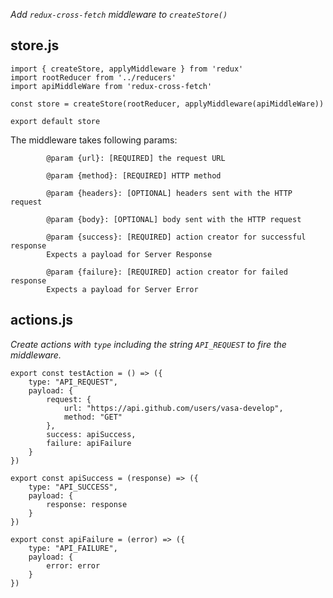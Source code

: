 *Add `redux-cross-fetch` middleware to `createStore()`*

## store.js

```
import { createStore, applyMiddleware } from 'redux'
import rootReducer from '../reducers'
import apiMiddleWare from 'redux-cross-fetch'

const store = createStore(rootReducer, applyMiddleware(apiMiddleWare))

export default store
```


The middleware takes following params:


```
        @param {url}: [REQUIRED] the request URL

        @param {method}: [REQUIRED] HTTP method

        @param {headers}: [OPTIONAL] headers sent with the HTTP request
        
        @param {body}: [OPTIONAL] body sent with the HTTP request
        
        @param {success}: [REQUIRED] action creator for successful response 
        Expects a payload for Server Response 

        @param {failure}: [REQUIRED] action creator for failed response
        Expects a payload for Server Error
```


## actions.js


*Create actions with `type` including the string `API_REQUEST` to fire the middleware.*


```
export const testAction = () => ({
    type: "API_REQUEST",
    payload: {
        request: {
            url: "https://api.github.com/users/vasa-develop",
            method: "GET"
        },
        success: apiSuccess,
        failure: apiFailure
    }
})

export const apiSuccess = (response) => ({
    type: "API_SUCCESS",
    payload: {
        response: response
    }
})

export const apiFailure = (error) => ({
    type: "API_FAILURE",
    payload: {
        error: error
    }
})
```
